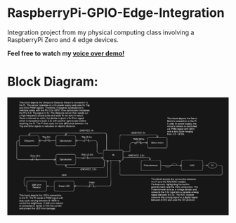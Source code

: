 # RaspberryPi-GPIO-Edge-Integration
Integration project from my physical computing class involving a RaspberryPi Zero and 4 edge devices.

**Feel free to watch my [voice over demo!](https://drive.google.com/file/d/176Tkd90ZbbPduT3cJtCM7UftvqxzTyQU/view?usp=sharing)**

# Block Diagram:
![image](https://github.com/MatteoPassalent/RaspberryPi-GPIO-Edge-Integration/blob/main/Block%20Diagram%20and%20Templates/Block%20Diagram.jpg)

